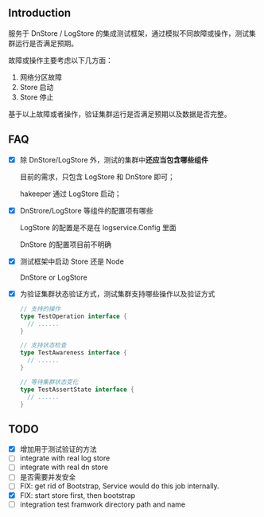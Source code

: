 ## Introduction

服务于 DnStore / LogStore 的集成测试框架，通过模拟不同故障或操作，测试集群运行是否满足预期。

故障或操作主要考虑以下几方面：

1. 网络分区故障
2. Store 启动
3. Store 停止

基于以上故障或者操作，验证集群运行是否满足预期以及数据是否完整。

## FAQ

- [x] 除 DnStore/LogStore 外，测试的集群中**还应当包含哪些组件**

  目前的需求，只包含 LogStore 和 DnStore 即可；

  hakeeper 通过 LogStore 启动；

- [x] DnStrore/LogStore 等组件的配置项有哪些

  LogStore 的配置是不是在 logservice.Config 里面

  DnStore 的配置项目前不明确

- [x] 测试框架中启动 Store 还是 Node

  DnStore or LogStore

- [x] 为验证集群状态验证方式，测试集群支持哪些操作以及验证方式

  ```go
  // 支持的操作
  type TestOperation interface {
    // ......
  }
  
  // 支持状态检查
  type TestAwareness interface {
    // ......
  }
  
  // 等待集群状态变化
  type TestAssertState interface {
    // ......
  }
  ```

## TODO

- [x] 增加用于测试验证的方法
- [ ] integrate with real log store
- [ ] integrate with real dn store
- [ ] 是否需要并发安全
- [ ] FIX: get rid of Bootstrap, Service would do this job internally.
- [x] FIX: start store first, then bootstrap
- [ ] integration test framwork directory path and name